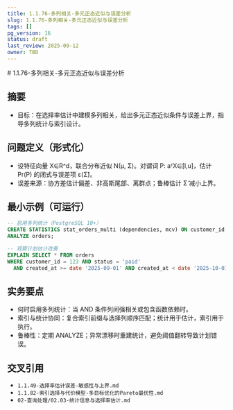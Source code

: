 ```yaml
---
title: 1.1.76-多列相关-多元正态近似与误差分析
slug: 1.1.76-多列相关-多元正态近似与误差分析
tags: []
pg_version: 16
status: draft
last_review: 2025-09-12
owner: TBD
---
```


﻿# 1.1.76-多列相关-多元正态近似与误差分析

## 摘要

- 目标：在选择率估计中建模多列相关，给出多元正态近似条件与误差上界，指导多列统计与索引设计。

## 问题定义（形式化）

- 设特征向量 X∈R^d，联合分布近似 N(μ, Σ)。对谓词 P: aᵀX∈[l,u]，估计 Pr(P) 的闭式与误差项 ε(Σ̂)。
- 误差来源：协方差估计偏差、非高斯尾部、离群点；鲁棒估计 Σ̃ 减小上界。

## 最小示例（可运行）

```sql
-- 启用多列统计（PostgreSQL 10+）
CREATE STATISTICS stat_orders_multi (dependencies, mcv) ON customer_id, status, created_at FROM orders;
ANALYZE orders;

-- 观察计划估计改善
EXPLAIN SELECT * FROM orders
WHERE customer_id = 123 AND status = 'paid'
  AND created_at >= date '2025-09-01' AND created_at < date '2025-10-01';
```

## 实务要点

- 何时启用多列统计：当 AND 条件列间强相关或包含函数依赖时。
- 索引与统计协同：复合索引前缀与选择列顺序匹配；统计用于估计，索引用于执行。
- 鲁棒性：定期 ANALYZE；异常漂移时重建统计，避免阈值翻转导致计划错误。

## 交叉引用

- `1.1.49-选择率估计误差-敏感性与上界.md`
- `1.1.82-索引选择与代价模型-多目标优化的Pareto最优性.md`
- `02-查询处理/02.03-统计信息与选择率估计.md`
